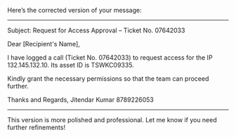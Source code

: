 Here’s the corrected version of your message:


---

Subject: Request for Access Approval – Ticket No. 07642033

Dear [Recipient's Name],

I have logged a call (Ticket No. 07642033) to request access for the IP 132.145.132.10. Its asset ID is TSWKC09335.

Kindly grant the necessary permissions so that the team can proceed further.

Thanks and Regards,
Jitendar Kumar
8789226053


---

This version is more polished and professional. Let me know if you need further refinements!

